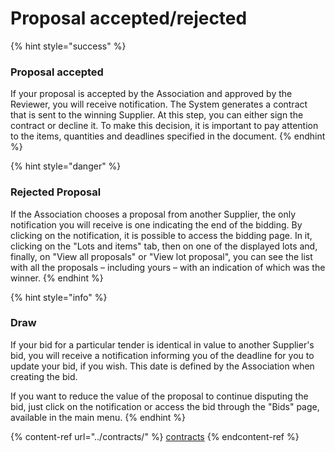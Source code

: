 # Proposal accepted/rejected

{% hint style="success" %}
### Proposal accepted

If your proposal is accepted by the Association and approved by the Reviewer, you will receive notification. The System generates a contract that is sent to the winning Supplier. At this step, you can either sign the contract or decline it. To make this decision, it is important to pay attention to the items, quantities and deadlines specified in the document.
{% endhint %}

{% hint style="danger" %}
### Rejected Proposal

If the Association chooses a proposal from another Supplier, the only notification you will receive is one indicating the end of the bidding. By clicking on the notification, it is possible to access the bidding page. In it, clicking on the "Lots and items" tab, then on one of the displayed lots and, finally, on "View all proposals" or "View lot proposal", you can see the list with all the proposals – including yours – with an indication of which was the winner.
{% endhint %}

{% hint style="info" %}
### Draw

If your bid for a particular tender is identical in value to another Supplier's bid, you will receive a notification informing you of the deadline for you to update your bid, if you wish. This date is defined by the Association when creating the bid.

&#x20;If you want to reduce the value of the proposal to continue disputing the bid, just click on the notification or access the bid through the "Bids" page, available in the main menu.
{% endhint %}

{% content-ref url="../contracts/" %}
[contracts](../contracts/)
{% endcontent-ref %}
